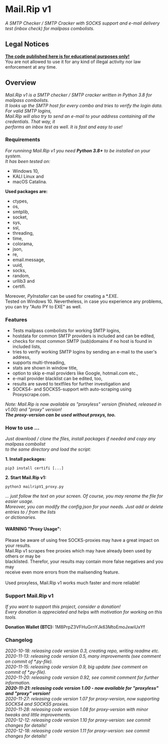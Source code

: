 # Mail.Rip v1
<p>
  <i>A SMTP Checker / SMTP Cracker with SOCKS support and e-mail delivery test (inbox check) for mailpass combolists.</i>
</p>

<h2>Legal Notices</h2>
<p>
  <b><u>The code published here is for educational purposes only!</u></b><br>
  You are not allowed to use it for any kind of illegal activity nor law enforcement at any time.
</p>

<h2>Overview</h2>
<p>
  <i>Mail.Rip v1 is a SMTP checker / SMTP cracker written in Python 3.8 for mailpass combolists.<br>
  It looks up the SMTP host for every combo and tries to verify the login data. For valid SMTP logins,<br>
  Mail.Rip will also try to send an e-mail to your address containing all the credentials. That way, it<br>
  performs an inbox test as well. It is fast and easy to use!</i>
</p>

<h3>Requirements</h3>
<p>
  <i>For runninng Mail.Rip v1 you need <b>Python 3.8+</b> to be installed on your system.<br>
  It has been tested on:</i>
</p>
<p>
  <ul>
    <li>Windows 10,</li>
    <li>KALI Linux and</li>
    <li>macOS Catalina.</li>
  </ul>
</p>
<p><b>Used packages are:</b></p>
<p>
  <ul>
    <li>ctypes,</li>
    <li>os,</li>
    <li>smtplib,</li>
    <li>socket,</li>
    <li>sys,</li>
    <li>ssl,</li>
    <li>threading,</li>
    <li>time,</li>
    <li>colorama,</li>
    <li>json,</li>
    <li>re,</li>
    <li>email.message,</li>
    <li>uuid,</li>
    <li>socks,</li>
    <li>random,</li>
    <li>urllib3 and</li>
    <li>certifi.</li>
  </ul>
</p>
<p>
  Moreover, <i>PyInstaller</i> can be used for creating a *.EXE.<br>
  Tested on Windows 10. Nevertheless, in case you experience any problems,<br>
  you can try "Auto PY to EXE" as well.
</p>

<h3>Features</h3>
<p>
  <ul>
    <li>Tests mailpass combolists for working SMTP logins,</li>
    <li>hostdata for common SMTP providers is included and can be edited,</li>
    <li>checks for most common SMTP (sub)domains if no host is found in included lists,</li>
    <li>tries to verify working SMTP logins by sending an e-mail to the user's address,</li>
    <li>supports multi-threading,</li>
    <li>stats are shown in window title,</li>
    <li>option to skip e-mail providers like Google, hotmail.com etc.,</li>
    <li>e-mail provider blacklist can be edited, too,</li>
    <li>results are saved to textfiles for further investigation and</li>
    <li>SOCKS4- and SOCKS5-support with auto-scraping using Proxyscrape.com.</li>
  </ul>
</p>
<p>
  <i>Note: Mail.Rip is now available as "proxyless" version (finished, released in v1.00) and "proxy" version!<br>
    <strong>The proxy-version can be used without proxys, too.</strong></i>
</p>

<h3>How to use ...</h3>
<p>
  <i>Just download / clone the files, install packages if needed and copy any mailpass combolist<br>
    to the same directory and load the script:</i>
</p>
<p>
  <b>1. Install packages:</b>
</p>

```
pip3 install certifi [...]
```

<p>
  <b>2. Start Mail.Rip v1:</b>
</p>

```
python3 mailripV1_proxy.py
```

<p>
  <i>... just follow the text on your screen. Of course, you may rename the file for easier usage.<br>
  Moreover, you can modify the config.json for your needs. Just add or delete entries to / from the lists<br>
  or dictionaries.</i>
</p>

<h4>WARNING "Proxy Usage":</h4>

<p>
  Please be aware of using free SOCKS-proxies may have a great impact on your results.<br>
  Mail.Rip v1 scrapes free proxies which may have already been used by others or may be<br>
  blacklisted. Therefor, your results may contain more false negatives and you may<br>
  receive even more errors from the mailsending feature.<br>
  <br>
  Used proxyless, Mail.Rip v1 works much faster and more reliable!
</p>

<h3>Support Mail.Rip v1</h3>
<p>
  <i>If you want to support this project, consider a donation!<br>
    Every donation is appreciated and helps with motivation for working on this tools.</i>
</p>
<p>
  <b>Donation Wallet (BTC):</b>   1M8PrpZ3VFHuGrnYJk63MtoEmoJxwiUxYf
</p>

<h3>Changelog</h3>
<p>
  <i>2020-10-18: releasing code version 0.3, creating repo, writing readme etc.</i><br>
  <i>2020-11-13: releasing code version 0.5, many improvements (see comment on commit of *.py-file).</i><br>
  <i>2020-11-15: releasing code version 0.9, big update (see comment on commit of *.py-file).</i><br>
  <i>2020-11-20: releasing code version 0.92, see commit comment for further information.</i><br>
  <i><b>2020-11-21: releasing code version 1.00 - now available for "proxyless" and "proxy" version!</b></i><br>
  <i>2020-11-27: releasing code version 1.07 for proxy-version, now supporting SOCKS4 and SOCKS5 proxies.</i><br>
  <i>2020-11-28: releasing code version 1.08 for proxy-version with minor tweaks and little improvements.</i><br>
  <i>2020-12-12: releasing code version 1.10 for proxy-version: see commit changes for details!</i><br>
  <i>2020-12-18: releasing code version 1.11 for proxy-version: see commit changes for details!</i>
</p>
